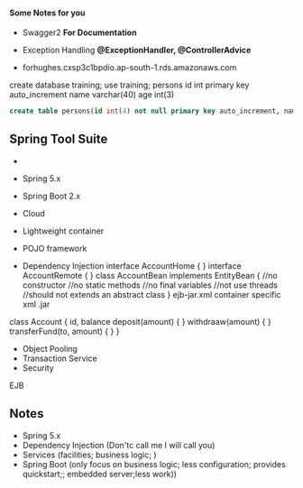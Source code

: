 #### Some Notes for you

* Swagger2   __For Documentation__
* Exception Handling __@ExceptionHandler, @ControllerAdvice__



* forhughes.cxsp3c1bpdio.ap-south-1.rds.amazonaws.com

create database training;
use training;
persons
	id int primary key auto_increment
	name varchar(40)
	age int(3)

```sql
create table persons(id int(4) not null primary key auto_increment, name varchar(40), age int(4));
```


## Spring Tool Suite

* 

* Spring 5.x
* Spring Boot 2.x
* Cloud
* Lightweight container
* POJO framework
* Dependency Injection
interface AccountHome {
}
interface AccountRemote {
}
class AccountBean implements EntityBean {
	//no constructor
	//no static methods
	//no final variables
	//not use threads
	//should not extends an abstract class
}
ejb-jar.xml
container specific xml
.jar


class Account {
	id, balance
	deposit(amount) {
	}
	withdraaw(amount) {
	}
	transferFund(to, amount) {
	}
}
* Object Pooling
* Transaction Service
* Security

EJB

## Notes

* Spring 5.x
* Dependency Injection (Don'tc call me I will call you)
* Services (facilities; business logic; )
* Spring Boot (only focus on business logic; less configuration; provides quickstart;; embedded server;less work))